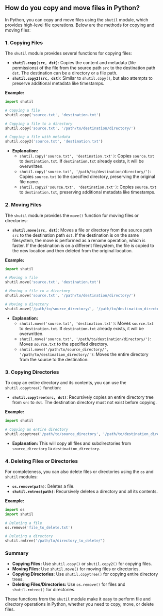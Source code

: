 ## How do you copy and move files in Python?


In Python, you can copy and move files using the `shutil` module, which provides high-level file operations. Below are the methods for copying and moving files:

### 1. **Copying Files**

The `shutil` module provides several functions for copying files:

- **`shutil.copy(src, dst)`**: Copies the content and metadata (file permissions) of the file from the source path `src` to the destination path `dst`. The destination can be a directory or a file path.
- **`shutil.copy2(src, dst)`**: Similar to `shutil.copy()`, but also attempts to preserve additional metadata like timestamps.

**Example:**

```python
import shutil

# Copying a file
shutil.copy('source.txt', 'destination.txt')

# Copying a file to a directory
shutil.copy('source.txt', '/path/to/destination/directory/')

# Copying a file with metadata
shutil.copy2('source.txt', 'destination.txt')
```

- **Explanation:**
  - `shutil.copy('source.txt', 'destination.txt')`: Copies `source.txt` to `destination.txt`. If `destination.txt` already exists, it will be overwritten.
  - `shutil.copy('source.txt', '/path/to/destination/directory/')`: Copies `source.txt` to the specified directory, preserving the original file name.
  - `shutil.copy2('source.txt', 'destination.txt')`: Copies `source.txt` to `destination.txt`, preserving additional metadata like timestamps.

### 2. **Moving Files**

The `shutil` module provides the `move()` function for moving files or directories:

- **`shutil.move(src, dst)`**: Moves a file or directory from the source path `src` to the destination path `dst`. If the destination is on the same filesystem, the move is performed as a rename operation, which is faster. If the destination is on a different filesystem, the file is copied to the new location and then deleted from the original location.

**Example:**

```python
import shutil

# Moving a file
shutil.move('source.txt', 'destination.txt')

# Moving a file to a directory
shutil.move('source.txt', '/path/to/destination/directory/')

# Moving a directory
shutil.move('/path/to/source_directory/', '/path/to/destination_directory/')
```

- **Explanation:**
  - `shutil.move('source.txt', 'destination.txt')`: Moves `source.txt` to `destination.txt`. If `destination.txt` already exists, it will be overwritten.
  - `shutil.move('source.txt', '/path/to/destination/directory/')`: Moves `source.txt` to the specified directory.
  - `shutil.move('/path/to/source_directory/', '/path/to/destination_directory/')`: Moves the entire directory from the source to the destination.

### 3. **Copying Directories**

To copy an entire directory and its contents, you can use the `shutil.copytree()` function:

- **`shutil.copytree(src, dst)`**: Recursively copies an entire directory tree from `src` to `dst`. The destination directory must not exist before copying.

**Example:**

```python
import shutil

# Copying an entire directory
shutil.copytree('/path/to/source_directory', '/path/to/destination_directory')
```

- **Explanation:** This will copy all files and subdirectories from `source_directory` to `destination_directory`.

### 4. **Deleting Files or Directories**

For completeness, you can also delete files or directories using the `os` and `shutil` modules:

- **`os.remove(path)`**: Deletes a file.
- **`shutil.rmtree(path)`**: Recursively deletes a directory and all its contents.

**Example:**

```python
import os
import shutil

# Deleting a file
os.remove('file_to_delete.txt')

# Deleting a directory
shutil.rmtree('/path/to/directory_to_delete/')
```

### Summary

- **Copying Files:** Use `shutil.copy()` or `shutil.copy2()` for copying files.
- **Moving Files:** Use `shutil.move()` for moving files or directories.
- **Copying Directories:** Use `shutil.copytree()` for copying entire directory trees.
- **Deleting Files/Directories:** Use `os.remove()` for files and `shutil.rmtree()` for directories.

These functions from the `shutil` module make it easy to perform file and directory operations in Python, whether you need to copy, move, or delete files.